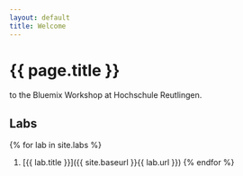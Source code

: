 ```yaml
---
layout: default
title: Welcome
---
```


# {{ page.title }}

to the Bluemix Workshop at Hochschule Reutlingen.

## Labs

{% for lab in site.labs %}
  1. [{{ lab.title }}]({{ site.baseurl }}{{ lab.url }})
{% endfor %}
